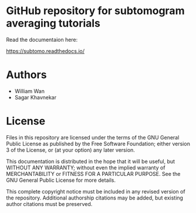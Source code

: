 GitHub repository for subtomogram averaging tutorials 
=====================================================


Read the documentaion here:

https://subtomo.readthedocs.io/


# Authors

- William Wan
- Sagar Khavnekar

# License

Files in this repository are licensed under the terms of the GNU General Public
License as published by the Free Software Foundation; either version 3 of the
License, or (at your option) any later version.

This documentation is distributed in the hope that it will be useful,
but WITHOUT ANY WARRANTY; without even the implied warranty of
MERCHANTABILITY or FITNESS FOR A PARTICULAR PURPOSE. See the
GNU General Public License for more details.

This complete copyright notice must be included in any revised version of the
repository. Additional authorship citations may be added, but existing
author citations must be preserved.
